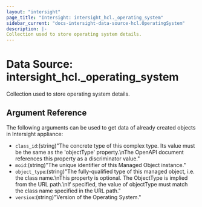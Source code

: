 ```yaml
---
layout: "intersight"
page_title: "Intersight: intersight_hcl._operating_system"
sidebar_current: "docs-intersight-data-source-hcl.OperatingSystem"
description: |-
Collection used to store operating system details.
---
```


# Data Source: intersight_hcl._operating_system
Collection used to store operating system details.
## Argument Reference
The following arguments can be used to get data of already created objects in Intersight appliance:
* `class_id`:(string)"The concrete type of this complex type. Its value must be the same as the 'objectType' property.\nThe OpenAPI document references this property as a discriminator value."
* `moid`:(string)"The unique identifier of this Managed Object instance."
* `object_type`:(string)"The fully-qualified type of this managed object, i.e. the class name.\nThis property is optional. The ObjectType is implied from the URL path.\nIf specified, the value of objectType must match the class name specified in the URL path."
* `version`:(string)"Version of the Operating System."
